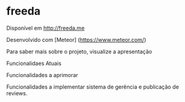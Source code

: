 freeda
======
Disponível em http://freeda.me

Desenvolvido com [Meteor] (https://www.meteor.com/)

Para saber mais sobre o projeto, visualize a apresentação


Funcionalidaes Atuais

Funcionalidades a aprimorar

Funcionalidades a implementar
sistema de gerência e publicação de reviews.
